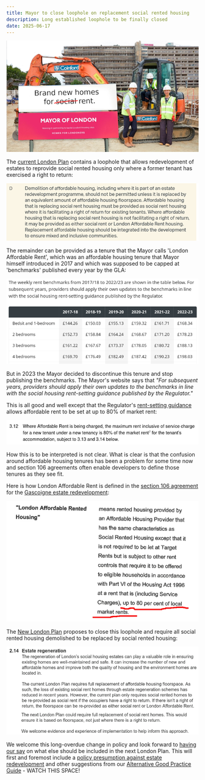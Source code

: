 ```yaml
---
title: Mayor to close loophole on replacement social rented housing 
description: Long established loophole to be finally closed
date: 2025-06-17
---
```

![Unaffordable rent image](../estates/src/images/unaffordablerent.png)

The [current London Plan](https://www.london.gov.uk/sites/default/files/the_london_plan_2021.pdf) contains a loophole that allows redevelopment of estates to reprovide social rented housing only where a former tenant has exercised a right to return: 

![Extract from London Plan](../estates/src/images/londonplanlar.png)

The remainder can be provided as a tenure that the Mayor calls 'London Affordable Rent', which was an affordable housing tenure that Mayor himself introduced in 2017 and which was supposed to be capped at 'benchmarks' published every year by the GLA:

![Lar benchmarks](../estates/src/images/larbenchmarks.png)

But in 2023 the Mayor decided to discontinue this tenure and stop publishing the benchmarks. The Mayor's website says that _"For subsequent years, providers should apply their own updates to the benchmarks in line with the social housing rent-setting guidance published by the Regulator."_ 

This is all good and well except that the Regulator's [rent-setting guidance](https://assets.publishing.service.gov.uk/media/65e73fe83f6945a00603608e/Rent_Standard_-_April_2020__1_.pdf) allows affordable rent to be set at up to 80% of market rent:

![Rent Standard Guidance](../estates/src/images/rentstandardguidance.png)

How this is to be interpreted is not clear. What is clear is that the confusion around affordable housing tenures has been a problem for some time now and section 106 agreements often enable developers to define those tenures as they see fit.

Here is how London Affordable Rent is defined in the [section 106 agreement](../estates/src/images/gascoignes106.pdf) for the [Gascoigne estate redevelopment](https://estatewatch.london/estates/gascoigne/):

![Gascoigne estate image](../estates/src/images/gascoignelar.png)

The [New London Plan](https://www.london.gov.uk/programmes-strategies/planning/planning-consultations/towards-new-london-plan) proposes to close this loophole and require all social rented housing demolished to be replaced by social rented housing:

![New London Plan extract](../estates/src/images/nlpextract.png)

We welcome this long-overdue change in policy and look forward to [having our say](https://justspace.org.uk/towards/) on what else should be included in the next London Plan. This will first and foremost include a [policy presumption against estate redevelopment](https://estatewatch.london/blog/Retrofirst/) and other suggestions from our [Alternative Good Practice Guide](https://estatewatch.london/img/alternative-good-practice-guide-to-estate-regeneration.pdf) - WATCH THIS SPACE!